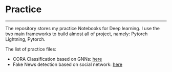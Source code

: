 # Practice
___

The repository stores my practice Notebooks for Deep learning. I use the two main frameworks to build almost all of project, namely: Pytorch Lightning, Pytorch.

The list of practice files:
  + CORA Classification based on GNNs: [here](./Practices/Practice1.ipynb)
  + Fake News detection based on social network: [here](./Practices/Practice2.ipynb)
